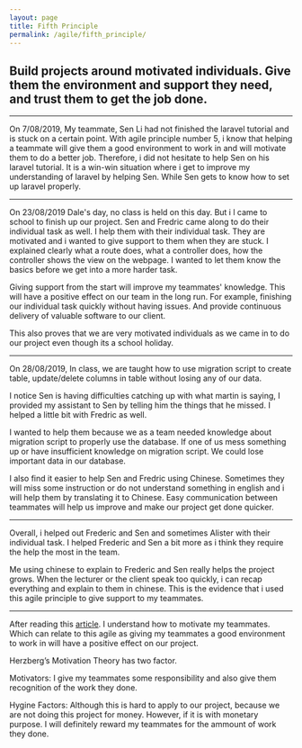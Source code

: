 ```yaml
---
layout: page
title: Fifth Principle
permalink: /agile/fifth_principle/
---
```



## Build projects around motivated individuals. Give them the environment and support they need, and trust them to get the job done.
---
On 7/08/2019, My teammate, Sen Li had not finished the laravel tutorial and is stuck on a certain point. With agile principle number 5, i know that helping a teammate will give them a good environment to work in and will motivate them to do a better job. Therefore, i did not hesitate to help Sen on his laravel tutorial. It is a win-win situation where i get to improve my understanding of laravel by helping Sen. While Sen gets to know how to set up laravel properly. 


---


On 23/08/2019 Dale's day, no class is held on this day. But i l came to school to finish up our project. Sen and Fredric came along to do their individual task as well. I help them with their individual task. They are motivated and i wanted to give support to them when they are stuck. I explained clearly what a route does, what a controller does, how the controller shows the view on the webpage. I wanted to let them know the basics before we get into a more harder task. 

Giving support from the start will improve my teammates' knowledge. This will have a positive effect on our team in the long run. For example, finishing our individual task quickly without having issues. And provide continuous delivery of valuable software to our client.

This also proves that we are very motivated individuals as we came in to do our project even though its a school holiday.

---

On 28/08/2019, In class, we are taught how to use migration script to create table, update/delete columns in table without losing any of our data. 

I notice Sen is having difficulties catching up with what martin is saying, I provided my assistant to Sen by telling him the things that he missed. I helped a little bit with Fredric as well. 

I wanted to help them because we as a team needed knowledge about migration script to properly use the database. If one of us mess something up or have insufficient knowledge on migration script. We could lose important data in our database.

I also find it easier to help Sen and Fredric using Chinese. Sometimes they will miss some instruction or do not understand something in english and i will help them by translating it to Chinese. Easy communication between teammates will help us improve and make our project get done quicker. 

---

Overall, i helped out Frederic and Sen and sometimes Alister with their individual task. I helped Frederic and Sen a bit more as i think they require the help the most in the team. 

Me using chinese to explain to Frederic and Sen really helps the project grows. When the lecturer or the client speak too quickly, i can recap everything and explain to them in chinese. This is the evidence that i used this agile principle to give support to my teammates.

---

After reading this [article](https://expertprogrammanagement.com/2018/04/herzbergs-two-factor-theory/). I understand how to motivate my teammates. Which can relate to this agile as giving my teammates a good environment to work in will have a positive effect on our project.

Herzberg’s Motivation Theory has two factor.

Motivators: I give my teammates some responsibility and also give them recognition of the work they done.

Hygine Factors: Although this is hard to apply to our project, because we are not doing this project for money. However, if it is with monetary purpose. I will definitely reward my teammates for the ammount of work they done.



